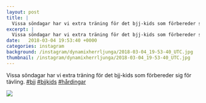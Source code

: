 ```yaml
---
layout: post
title: |
  Vissa söndagar har vi extra träning för det bjj-kids som förbereder sig för tävling
excerpt: |
  Vissa söndagar har vi extra träning för det bjj-kids som förbereder sig för tävling.   
date:   2018-03-04 19:53:40 +0000
categories: instagram
background: /instagram/dynamixherrljunga/2018-03-04_19-53-40_UTC.jpg
thumbnail: /instagram/dynamixherrljunga/2018-03-04_19-53-40_UTC.jpg
---
```

Vissa söndagar har vi extra träning för det bjj-kids som förbereder sig för tävling. [#bjj](https://www.instagram.com/explore/tags/bjj/) [#bjjkids](https://www.instagram.com/explore/tags/bjjkids/) [#hårdingar](https://www.instagram.com/explore/tags/hårdingar/)



<img src='/www-dynamix-herrljunga/instagram/dynamixherrljunga/2018-03-04_19-53-40_UTC.jpg' class='img-fluid' />
